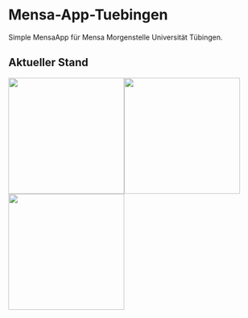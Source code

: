 # Mensa-App-Tuebingen
Simple MensaApp für Mensa Morgenstelle Universität Tübingen.

## Aktueller Stand

<img src="http://i.epvpimg.com/K0k2b.jpg" width="230" style="float:left;"/>
<img src="http://i.epvpimg.com/l0hBc.jpg" width="230" style="float:left;"/>
<img src="http://i.epvpimg.com/FmdBc.jpg" width="230" style="float:left;" />
